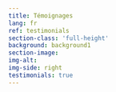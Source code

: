 ```yaml
---
title: Témoignages
lang: fr
ref: testimonials
section-class: 'full-height'
background: background1
section-image: 
img-alt: 
img-side: right
testimonials: true
---
```

